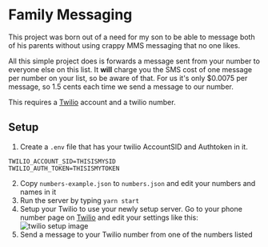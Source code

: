 # Family Messaging

This project was born out of a need for my son to be able to message both of his parents without using crappy MMS messaging that no one likes.

All this simple project does is forwards a message sent from your number to everyone else on this list.  It **will** charge you the SMS cost of one message per number on your list, so be aware of that.  For us it's only $0.0075 per message, so 1.5 cents each time we send a message to our number.

This requires a [Twilio](twilio.com) account and a twilio number.

## Setup

1. Create a `.env` file that has your twilio AccountSID and Authtoken in it.

```
TWILIO_ACCOUNT_SID=THISISMYSID
TWILIO_AUTH_TOKEN=THISISMYTOKEN
```

2. Copy `numbers-example.json` to `numbers.json` and edit your numbers and names in it
3. Run the server by typing `yarn start`
4. Setup your Twilio to use your newly setup server.  Go to your phone number page on [Twilio](twilio.com) and edit your settings like this: ![twilio setup image](http://i.imgur.com/96Uh1zY.png)
5. Send a message to your Twilio number from one of the numbers listed

